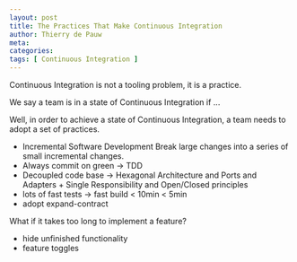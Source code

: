 ```yaml
---
layout: post
title: The Practices That Make Continuous Integration
author: Thierry de Pauw
meta: 
categories:
tags: [ Continuous Integration ]
---
```


Continuous Integration is not a tooling problem, it is a practice.

We say a team is in a state of Continuous Integration if ...

Well, in order to achieve a state of Continuous Integration, a team needs to 
adopt a set of practices.

- Incremental Software Development
  Break large changes into a series of small incremental changes.
- Always commit on green -> TDD
- Decoupled code base -> Hexagonal Architecture and Ports and Adapters + Single Responsibility and Open/Closed principles
- lots of fast tests -> fast build < 10min < 5min
- adopt expand-contract

What if it takes too long to implement a feature?

- hide unfinished functionality
- feature toggles
